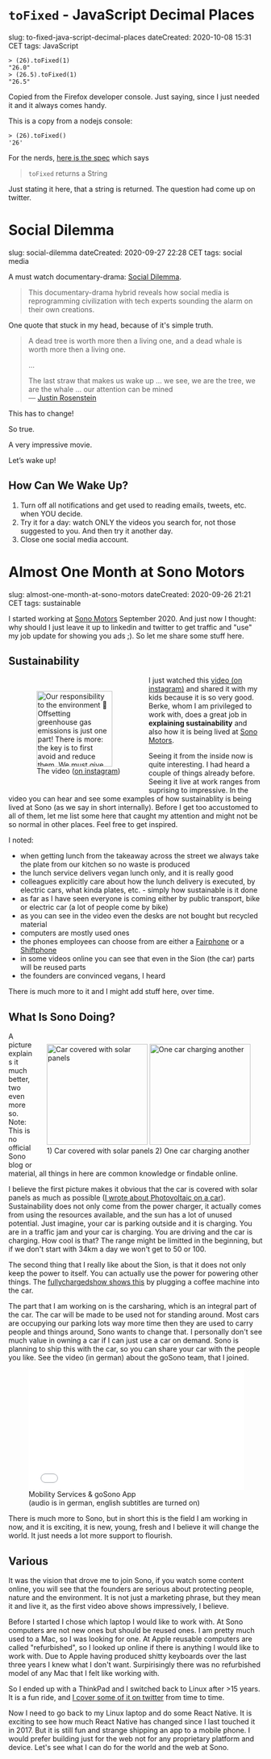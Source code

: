 # `toFixed` - JavaScript Decimal Places
slug: to-fixed-java-script-decimal-places
dateCreated: 2020-10-08 15:31 CET
tags: JavaScript

```
> (26).toFixed(1)
"26.0"
> (26.5).toFixed(1)
"26.5"
```

Copied from the Firefox developer console.
Just saying, since I just needed it and it always comes handy.

This is a copy from a nodejs console:

```
> (26).toFixed()
'26'
```

For the nerds, [here is the spec](https://tc39.es/ecma262/#sec-number.prototype.tofixed)
which says
> `toFixed` returns a String

Just stating it here, that a string is returned. The question had come up on twitter.

# Social Dilemma
slug: social-dilemma
dateCreated: 2020-09-27 22:28 CET
tags: social media

A must watch documentary-drama: [Social Dilemma](https://thesocialdilemma.com).

> This documentary-drama hybrid reveals how social media is reprogramming civilization 
> with tech experts sounding the alarm on their own creations. 

One quote that stuck in my head, because of it's simple truth.
> A dead tree is worth more then a living one, and a dead whale is worth more then a living one.
>
> ...
>
> The last straw that makes us wake up ... we see, we are the tree, we are the whale ... 
> our attention can be mined   
> — [Justin Rosenstein](https://twitter.com/rosenstein)

This has to change!

So true.

A very impressive movie.

Let’s wake up!

## How Can We Wake Up?
1. Turn off all notifications and get used to reading emails, tweets, etc. when YOU decide.
1. Try it for a day: watch ONLY the videos you search for, not those suggested to you.
   And then try it another day.
1. Close one social media account.

# Almost One Month at Sono Motors
slug: almost-one-month-at-sono-motors
dateCreated: 2020-09-26 21:21 CET
tags: sustainable

I started working at [Sono Motors](https://sonomotors.com)
September 2020. And just now I thought: why should I just 
leave it up to linkedin and twitter to get traffic and "use" my job update
for showing you ads ;). So let me share some stuff here.

## Sustainability
<figure style="float: left; padding: 1rem;">
    <img src="../sono-insta-screenshot.jpeg" alt="Our responsibility to the environment 🌳 Offsetting greenhouse gas emissions is just one part! There is more: the key is to first avoid and reduce them. We must give absolutely everything to protect this planet!" width="150" class="sizeup-onhover-image scale4 origin-left-center" />
    <figcaption>The video (<a href="https://www.instagram.com/p/ByDjvVzFKbO/">on instagram</a>)</figcaption>
</figure>

I just watched this [video (on instagram)](https://www.instagram.com/p/ByDjvVzFKbO/)
and shared it with my kids because it is 
so very good. Berke, whom I am privileged to work with, does a great job
in **explaining sustainability** and also how it is being lived at
[Sono Motors](https://sonomotors.com).

Seeing it from the inside now is quite interesting. I had heard a couple of things
already before. Seeing it live at work ranges from suprising to impressive.
In the video you can hear and see some examples of how sustainablity is being lived at
Sono (as we say in short internally).
Before I get too accustomed to all of them, let me list some here that caught my attention
and might not be so normal in other places. Feel free to get inspired.

I noted:
* when getting lunch from the takeaway across the street we always take the plate from our kitchen
  so no waste is produced
* the lunch service delivers vegan lunch only, and it is really good
* colleagues explicitly care about how the lunch delivery is executed, 
  by electric cars, what kinda plates, etc. - simply how sustainable is it done
* as far as I have seen everyone is coming either by public transport, bike or electric car
  (a lot of people come by bike)
* as you can see in the video even the desks are not bought but recycled material
* computers are mostly used ones
* the phones employees can choose from are either a [Fairphone](https://www.fairphone.com/en/) 
  or a [Shiftphone](https://www.shiftphones.com/)
* in some videos online you can see that even in the Sion (the car) parts will be 
  reused parts
* the founders are convinced vegans, I heard

There is much more to it and I might add stuff here, over time.

## What Is Sono Doing?
<figure style="float: right; padding: 1rem; margin: 0.5rem;">
    <img src="../sono-solar-panels.png" alt="Car covered with solar panels" width="200" class="sizeup-onhover-image scale4 origin-left-center" />
    <img src="../sono-bidirectional-charging.png" alt="One car charging another" width="200" class="sizeup-onhover-image scale4 origin-left-center" />
    <figcaption>1) Car covered with solar panels 2) One car charging another</figcaption>
</figure>
A picture explains it much better, two even more so.
Note: This is no official Sono blog or material, all things in here are common knowledge or
findable online.

I believe the first picture makes it obvious that the car is covered with solar panels
as much as possible ([I wrote about Photovoltaic on a car](/tidbits/2020/08/photovoltaic-on-a-car/)).
Sustainability does not only come from the power charger, it actually comes from using the resources
available, and the sun has a lot of unused potential. Just imagine, your car is parking outside and
it is charging. You are in a traffic jam and your car is charging. You are driving and the car is charging.
How cool is that? The range might be limitted in the beginning, but if we don't start with
34km a day we won't get to 50 or 100.

The second thing that I really like about the Sion, is that it does not only keep the power to 
itself. You can actually use the power for powering other things. The [fullychargedshow shows this](https://youtu.be/wLZKdkgB85k?t=35) 
by plugging a coffee machine into the car.

The part that I am working on is the carsharing, which is an integral part of the car.
The car will be made to be used not for standing around. Most cars are occupying our parking lots
way more time then they are used to carry people and things around, Sono wants to change that.
I personally don't see much value in owning a car if I can just use a car on demand.
Sono is planning to ship this with the car, so you can share your car with the people you like.
See the video (in german) about the goSono team, that I joined.

<figure>
    <iframe id="photovoltaic-player" width="427" height="240" name="video" src="//www.youtube.com/embed/nnFEQsO4z3Q?cc_load_policy=1&cc_lang_pref=en" frameborder="0" allowfullscreen></iframe>
    <figcaption>Mobility Services & goSono App<br/>(audio is in german, english subtitles are turned on)</figcaption>
</figure>

There is much more to Sono, but in short this is the field I am working in now, and it is exciting, it is
new, young, fresh and I believe it will change the world. It just needs a lot more support to flourish.

## Various
It was the vision that drove me to join Sono, if you watch some content online, you will
see that the founders are serious about protecting people, nature and the environment.
It is not just a marketing phrase, but they mean it and live it, as the first video
above shows impressively, I believe.

Before I started I chose which laptop I would like to work with. At Sono computers
are not new ones but should be reused ones. I am pretty much used to a Mac, so I was looking for one.
At Apple reusable computers are called "refurbished", so I looked up online if there is anything
I would like to work with. Due to Apple having produced shitty keyboards over the last
three years I knew what I don't want. Surpirisingly there was no refurbished model of
any Mac that I felt like working with.

So I ended up with a ThinkPad and I switched back to Linux after >15 years.
It is a fun ride, and [I cover some of it on twitter](https://twitter.com/search?q=%23fromMacToLinux&f=live) 
from time to time.

Now I need to go back to my Linux laptop and do some React Native.
It is exciting to see how much React Native has changed since I last touched it in 2017.
But it is still fun and strange shipping an app to a mobile phone. I would prefer 
building just for the web not for any proprietary platform and device. Let's see
what I can do for the world and the web at Sono.
